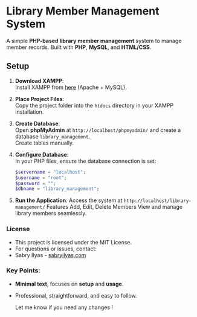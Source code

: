 # Library Member Management System

A simple **PHP-based library member management** system to manage member records. Built with **PHP**, **MySQL**, and **HTML/CSS**.

## Setup

1. **Download XAMPP**:  
   Install XAMPP from [here](https://www.apachefriends.org/index.html) (Apache + MySQL).

2. **Place Project Files**:  
   Copy the project folder into the `htdocs` directory in your XAMPP installation.

3. **Create Database**:  
   Open **phpMyAdmin** at `http://localhost/phpmyadmin/` and create a database `library_management`.  
   Create tables manually.

4. **Configure Database**:  
   In your PHP files, ensure the database connection is set:
   ```php
   $servername = "localhost";
   $username = "root";
   $password = "";
   $dbname = "library_management";

5. **Run the Application**:
   Access the system at `http://localhost/library-management/`
   Features
   Add, Edit, Delete Members
   View and manage library members seamlessly.

### License
- This project is licensed under the MIT License.
- For questions or issues, contact:
- Sabry Ilyas - [sabryilyas.com](https://www.sabryilyas.com/)

### Key Points:
- **Minimal text**, focuses on **setup** and **usage**.
- Professional, straightforward, and easy to follow.

   Let me know if you need any changes !
